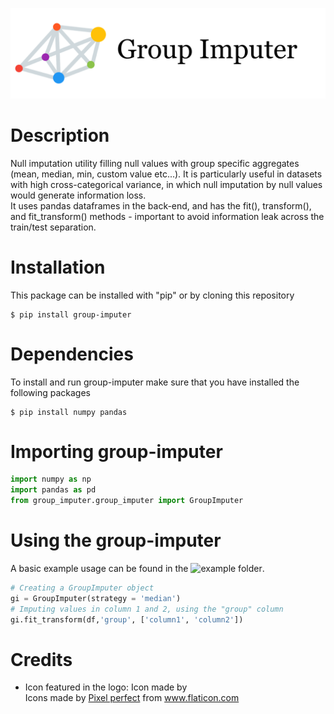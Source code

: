 ![](https://github.com/eliottkalfon/group-imputer/blob/main/resources/logo.png)

# Description
Null imputation utility filling null values with group specific aggregates (mean, median, min, custom value etc...). It is particularly useful in datasets with high cross-categorical variance, in which null imputation by null values would generate information loss.
<br>It uses pandas dataframes in the back-end, and has the fit(), transform(), and fit_transform() methods - important to avoid information leak across the train/test separation.

# Installation

This package can be installed with "pip" or by cloning this repository

    $ pip install group-imputer
	
# Dependencies

To install and run group-imputer make sure that you have installed the following packages

    $ pip install numpy pandas
	
# Importing group-imputer

```python
import numpy as np
import pandas as pd
from group_imputer.group_imputer import GroupImputer
```

# Using the group-imputer

A basic example usage can be found in the ![example folder](https://github.com/eliottkalfon/group-imputer/tree/main/example).

```python
# Creating a GroupImputer object
gi = GroupImputer(strategy = 'median')
# Imputing values in column 1 and 2, using the "group" column
gi.fit_transform(df,'group', ['column1', 'column2'])
```

# Credits

- Icon featured in the logo: Icon made by <div>Icons made by <a href="https://www.flaticon.com/authors/pixel-perfect" title="Pixel perfect">Pixel perfect</a> from <a href="https://www.flaticon.com/" title="Flaticon">www.flaticon.com</a></div>